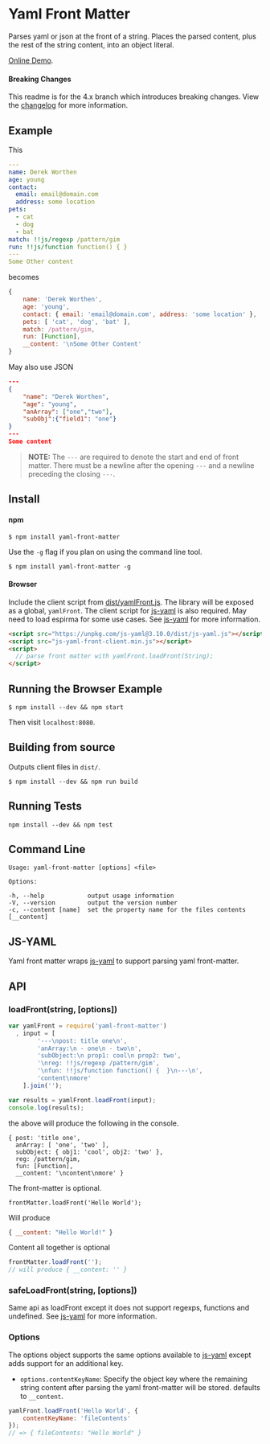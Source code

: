 # Yaml Front Matter

Parses yaml or json at the front of a string. Places the parsed content, plus the rest of the string content, into an object literal.

[Online Demo](https://dworthen.github.io/js-yaml-front-matter/).

#### Breaking Changes

This readme is for the 4.x branch which introduces breaking changes. View the [changelog](CHANGELOG.md) for more information.

## Example

This

```yaml
---
name: Derek Worthen
age: young
contact:
  email: email@domain.com
  address: some location
pets:
  - cat
  - dog
  - bat
match: !!js/regexp /pattern/gim
run: !!js/function function() { }
---
Some Other content
```

becomes

```js
{ 
    name: 'Derek Worthen',
    age: 'young',
    contact: { email: 'email@domain.com', address: 'some location' },
    pets: [ 'cat', 'dog', 'bat' ],
    match: /pattern/gim,
    run: [Function],
    __content: '\nSome Other Content' 
}
```

May also use JSON

```json
---
{
    "name": "Derek Worthen",
    "age": "young",
    "anArray": ["one","two"],
    "subObj":{"field1": "one"}
}
---
Some content
```

> __NOTE:__ The `---` are required to denote the start and end of front matter. There must be a newline after the opening `---` and a newline preceding the closing `---`.

## Install

#### npm

```shell
$ npm install yaml-front-matter
```

Use the `-g` flag if you plan on using the command line tool.

```shell
$ npm install yaml-front-matter -g
```
    
#### Browser

Include the client script from [dist/yamlFront.js](dist/yamlFront.js). The library will be exposed as a global, `yamlFront`. The client script for [js-yaml](https://github.com/nodeca/js-yaml) is also required. May need to load espirma for some use cases. See [js-yaml](https://github.com/nodeca/js-yaml) for more information.

```html
<script src="https://unpkg.com/js-yaml@3.10.0/dist/js-yaml.js"></script>
<script src="js-yaml-front-client.min.js"></script>
<script>
  // parse front matter with yamlFront.loadFront(String);
</script>
```

## Running the Browser Example

```shell
$ npm install --dev && npm start
```

Then visit `localhost:8080`.

## Building from source

Outputs client files in `dist/`.

```shell
$ npm install --dev && npm run build
```

## Running Tests

```shell
npm install --dev && npm test
```

## Command Line

```shell
Usage: yaml-front-matter [options] <file>

Options:

-h, --help            output usage information
-V, --version         output the version number
-c, --content [name]  set the property name for the files contents [__content]
```

## JS-YAML

Yaml front matter wraps [js-yaml](https://github.com/nodeca/js-yaml) to support parsing yaml front-matter.

## API

### loadFront(string, [options])

```js
var yamlFront = require('yaml-front-matter')
  , input = [
        '---\npost: title one\n',
        'anArray:\n - one\n - two\n',
        'subObject:\n prop1: cool\n prop2: two',
        '\nreg: !!js/regexp /pattern/gim',
        '\nfun: !!js/function function() {  }\n---\n',
        'content\nmore'
    ].join('');

var results = yamlFront.loadFront(input);
console.log(results);
```

the above will produce the following in the console.

```shell
{ post: 'title one',
  anArray: [ 'one', 'two' ],
  subObject: { obj1: 'cool', obj2: 'two' },
  reg: /pattern/gim,
  fun: [Function],
  __content: '\ncontent\nmore' }
```

The front-matter is optional.

```
frontMatter.loadFront('Hello World');
```

Will produce

```js
{ __content: "Hello World!" }
```

Content all together is optional

```js
frontMatter.loadFront('');
// will produce { __content: '' }
```

### safeLoadFront(string, [options])

Same api as loadFront except it does not support regexps, functions and undefined. See [js-yaml](https://github.com/nodeca/js-yaml) for more information.

### Options

The options object supports the same options available to [js-yaml](https://github.com/nodeca/js-yaml) except adds support for an additional key.

- `options.contentKeyName`: Specify the object key where the remaining string content after parsing the yaml front-matter will be stored. defaults to `__content`.

```js
yamlFront.loadFront('Hello World', {
    contentKeyName: 'fileContents' 
});
// => { fileContents: "Hello World" }
```
